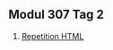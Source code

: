 ## Modul 307 Tag 2

1. [Repetition HTML](https://)
<!--stackedit_data:
eyJoaXN0b3J5IjpbNzU5ODE4OTQwXX0=
-->